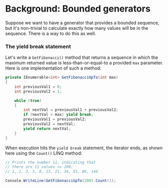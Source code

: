 [//]: # (GENERATED FILE -- DO NOT EDIT)
# Background: Bounded generators

Suppose we want to have a generator that provides a bounded sequence, but it's non-trivial to calculate exactly how many values will be in the sequence. There is a way to do this as well.

### The yield break statement
Let's write a `GetFibonacci()` method that returns a sequence in which the maximum returned value is less-than-or-equal-to a provided `max` parameter. Here is one implementation of such a method:

```csharp
private IEnumerable<int> GetFibonacciUpTo(int max)
{
    int previousVal1 = 0;
    int previousVal2 = 1;

    while (true)
    {
        int nextVal = previousVal1 + previousVal2;
        if (nextVal > max) yield break;
        previousVal1 = previousVal2;
        previousVal2 = nextVal;
        yield return nextVal;
    }
}
```

When execution hits the `yield break` statement, the iterator ends, as shown here using the `Count()` LINQ method:

```csharp
// Prints the number 11, indicating that
// there are 11 values <= 200:
// 1, 2, 3, 5, 8, 13, 21, 34, 55, 89, 144

Console.WriteLine(GetFibonacciUpTo(200).Count());
```
